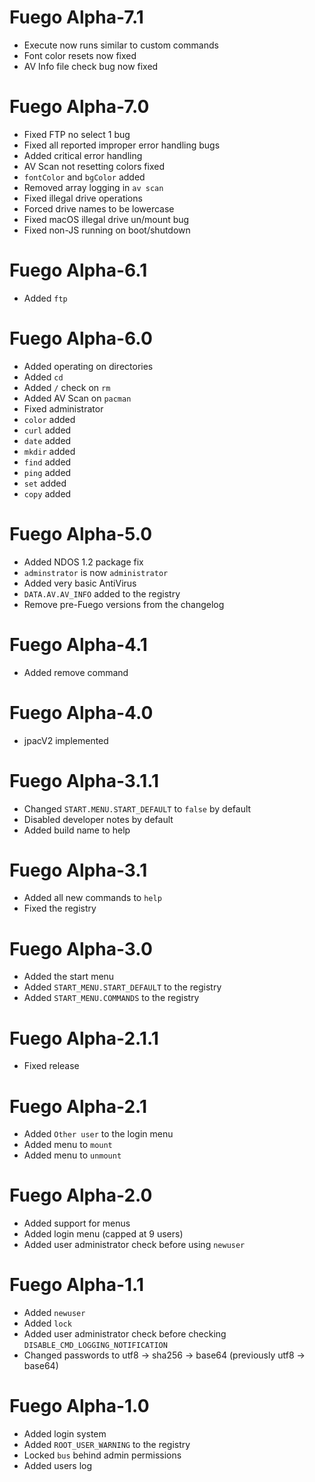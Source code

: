 # Fuego Alpha-7.1
- Execute now runs similar to custom commands
- Font color resets now fixed
- AV Info file check bug now fixed

# Fuego Alpha-7.0
- Fixed FTP no select 1 bug
- Fixed all reported improper error handling bugs
- Added critical error handling
- AV Scan not resetting colors fixed
- `fontColor` and `bgColor` added
- Removed array logging in `av scan`
- Fixed illegal drive operations
- Forced drive names to be lowercase
- Fixed macOS illegal drive un/mount bug
- Fixed non-JS running on boot/shutdown


# Fuego Alpha-6.1
- Added `ftp`

# Fuego Alpha-6.0
- Added operating on directories
- Added `cd`
- Added `/` check on `rm`
- Added AV Scan on `pacman`
- Fixed administrator
- `color` added
- `curl` added
- `date` added
- `mkdir` added
- `find` added
- `ping` added
- `set` added
- `copy` added

# Fuego Alpha-5.0
- Added NDOS 1.2 package fix
- `adminstrator` is now `administrator` 
- Added very basic AntiVirus
- `DATA.AV.AV_INFO` added to the registry
- Remove pre-Fuego versions from the changelog

# Fuego Alpha-4.1
- Added remove command

# Fuego Alpha-4.0
- jpacV2 implemented

# Fuego Alpha-3.1.1
- Changed `START.MENU.START_DEFAULT` to `false` by default
- Disabled developer notes by default
- Added build name to help

# Fuego Alpha-3.1
- Added all new commands to `help`
- Fixed the registry

# Fuego Alpha-3.0
- Added the start menu
- Added `START_MENU.START_DEFAULT` to the registry
- Added `START_MENU.COMMANDS` to the registry

# Fuego Alpha-2.1.1
- Fixed release

# Fuego Alpha-2.1
- Added `Other user` to the login menu
- Added menu to `mount`
- Added menu to `unmount`

# Fuego Alpha-2.0
- Added support for menus
- Added login menu (capped at 9 users)
- Added user administrator check before using `newuser`

# Fuego Alpha-1.1
- Added `newuser`
- Added `lock`
- Added user administrator check before checking `DISABLE_CMD_LOGGING_NOTIFICATION`
- Changed passwords to utf8 -> sha256 -> base64 (previously utf8 -> base64)


# Fuego Alpha-1.0
- Added login system 
- Added `ROOT_USER_WARNING` to the registry
- Locked `bus` behind admin permissions
- Added users log